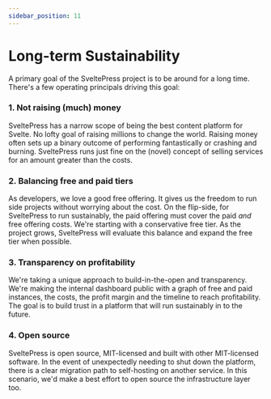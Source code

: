 ```yaml
---
sidebar_position: 11
---
```


# Long-term Sustainability

A primary goal of the SveltePress project is to be around for a long time.
There's a few operating principals driving this goal:

### 1. Not raising (much) money

SveltePress has a narrow scope of being the best content platform for Svelte.
No lofty goal of raising millions to change the world. Raising money often sets up
a binary outcome of performing fantastically or crashing and burning. SveltePress
runs just fine on the (novel) concept of selling services for an amount greater than the costs.

### 2. Balancing free and paid tiers

As developers, we love a good free offering. It gives us the freedom to run side projects
without worrying about the cost. On the flip-side, for SveltePress to run sustainably,
the paid offering must cover the paid _and_ free offering costs. We're starting with a conservative
free tier. As the project grows, SveltePress will evaluate this balance and expand
the free tier when possible.

### 3. Transparency on profitability

We're taking a unique approach to build-in-the-open and transparency. We're making the internal dashboard public with a graph of free and paid instances, the costs, the profit margin and the timeline to
reach profitability. The goal is to build trust in a platform that will run sustainably in to the future.

### 4. Open source

SveltePress is open source, MIT-licensed and built with other MIT-licensed software. In the event of unexpectedly needing to shut down the platform, there is a clear migration path to self-hosting on another service. In this scenario, we'd make a best effort to open source the infrastructure layer too.
